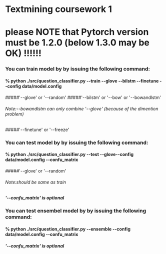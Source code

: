 # Textmining coursework 1
# please NOTE that Pytorch version must be 1.2.0   (below 1.3.0 may be OK) !!!!!!

### You can train model by by issuing the following command:
#### % python ./src/question_classifier.py --train --glove --bilstm --finetune --config data/model.config
#####'--glove' or '--random'
#####'--bilstm' or '--bow' or '--bowandlstm'  
###### Note:--bowandlstm can only combine '--glove' (because of the dimention problem)
#####'--finetune' or '--freeze'
### You can test model by by issuing the following command:
#### % python ./src/question_classifier.py --test --glove--config data/model.config --confu_matrix
#####'--glove' or '--random'  
###### Note:should be same as train 
##### '--confu_matrix' is optional
### You can test ensembel model by by issuing the following command:
#### % python ./src/question_classifier.py --ensemble --config data/model.config --confu_matrix
##### '--confu_matrix' is optional